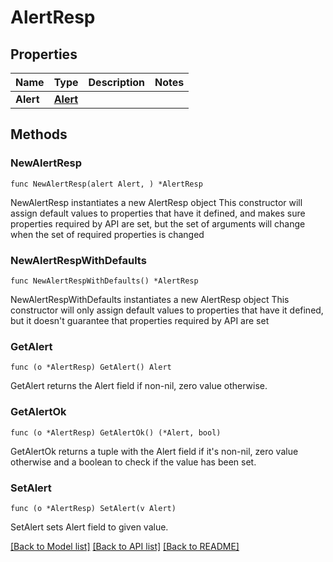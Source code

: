 # AlertResp

## Properties

Name | Type | Description | Notes
------------ | ------------- | ------------- | -------------
**Alert** | [**Alert**](Alert.md) |  | 

## Methods

### NewAlertResp

`func NewAlertResp(alert Alert, ) *AlertResp`

NewAlertResp instantiates a new AlertResp object
This constructor will assign default values to properties that have it defined,
and makes sure properties required by API are set, but the set of arguments
will change when the set of required properties is changed

### NewAlertRespWithDefaults

`func NewAlertRespWithDefaults() *AlertResp`

NewAlertRespWithDefaults instantiates a new AlertResp object
This constructor will only assign default values to properties that have it defined,
but it doesn't guarantee that properties required by API are set

### GetAlert

`func (o *AlertResp) GetAlert() Alert`

GetAlert returns the Alert field if non-nil, zero value otherwise.

### GetAlertOk

`func (o *AlertResp) GetAlertOk() (*Alert, bool)`

GetAlertOk returns a tuple with the Alert field if it's non-nil, zero value otherwise
and a boolean to check if the value has been set.

### SetAlert

`func (o *AlertResp) SetAlert(v Alert)`

SetAlert sets Alert field to given value.



[[Back to Model list]](../README.md#documentation-for-models) [[Back to API list]](../README.md#documentation-for-api-endpoints) [[Back to README]](../README.md)


